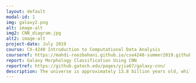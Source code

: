 ```yaml
---
layout: default
modal-id: 1
img: galaxy2.png
alt: image-alt
img2: CNN_diagram.jpg
alt2: image-alt
project-date: July 2019
course: CX-4240 Introduction to Computational Data Analysis
courseref: https://mahdi-roozbahani.github.io/cse4240-summer2019.github.io/
report: Galaxy Morphology Classification Using CNN
reportref: https://github.gatech.edu/pages/yjia67/galaxy-cnn/
description: The universe is approximately 13.8 billion years old, while the Earth has only been around for 4.54 billion years. As the universe continues to expand, questions remain about how galaxies formed and evolved. To solve this puzzle of the cosmic structure, understanding the distribution and types of galaxies as a function of their shapes and sizes is crucial. As the technology, specifically telescopes, for capturing such phenomena and returning images to scientists on Earth, improves, the dataset increases exponentially. Traditionally, galaxy identifications were achieved by crowdsourcing. However, as the datasets grow to the scale of hundreds of millions of galaxies, manual identification becomes less feasible. This project aims to analyze photos of galaxies and to train an algorithm that generates automated metrics and classifies them into two different classes, spiral and elliptical. Convolutional neural network (CNN), dimensionality reduction methods such as principal component analysis (PCA), and other machine learning methods such as ridge regression and random forest are used in the analysis.
---
```

